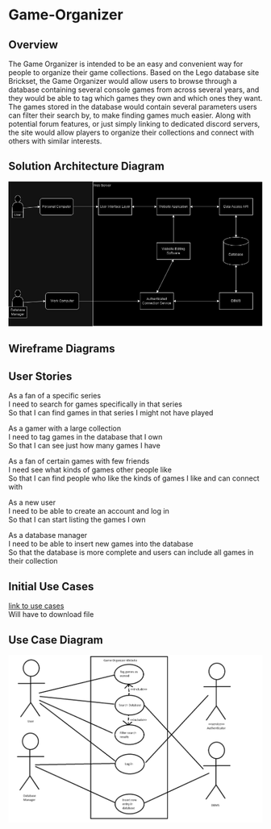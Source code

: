 # Game-Organizer

## Overview

The Game Organizer is intended to be an easy and convenient way for people to organize their game
collections. Based on the Lego database site Brickset, the Game Organizer would allow users to browse
through a database containing several console games from across several years, and they would be able
to tag which games they own and which ones they want. The games stored in the database would
contain several parameters users can filter their search by, to make finding games much easier. Along
with potential forum features, or just simply linking to dedicated discord servers, the site would allow
players to organize their collections and connect with others with similar interests.

## Solution Architecture Diagram

![alt text](images./Solution%20architecture%20diagram.png "Solution Architecture Diagram")

## Wireframe Diagrams

## User Stories

As a fan of a specific series  
I need to search for games specifically in that series  
So that I can find games in that series I might not have played  

As a gamer with a large collection  
I need to tag games in the database that I own  
So that I can see just how many games I have  

As a fan of certain games with few friends  
I need see what kinds of games other people like  
So that I can find people who like the kinds of games I like and can connect with  

As a new user  
I need to be able to create an account and log in  
So that I can start listing the games I own  

As a database manager  
I need to be able to insert new games into the database  
So that the database is more complete and users can include all games in their collection  

## Initial Use Cases

[link to use cases](documents/Use%20Cases.docx)  
Will have to download file

## Use Case Diagram

![alt text](images./Use%20Case%20Diagram.png "Use case diagram")
